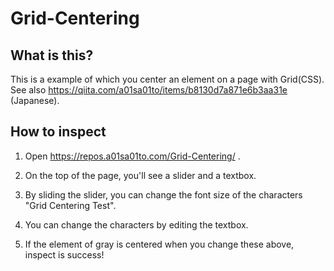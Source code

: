 # Grid-Centering

## What is this?
This is a example of which you center an element on a page with Grid(CSS).  
See also https://qiita.com/a01sa01to/items/b8130d7a871e6b3aa31e (Japanese).

## How to inspect

1. Open https://repos.a01sa01to.com/Grid-Centering/ .

2. On the top of the page, you'll see a slider and a textbox.

3. By sliding the slider, you can change the font size of the characters "Grid Centering Test".

4. You can change the characters by editing the textbox.

5. If the element of gray is centered when you change these above, inspect is success!
